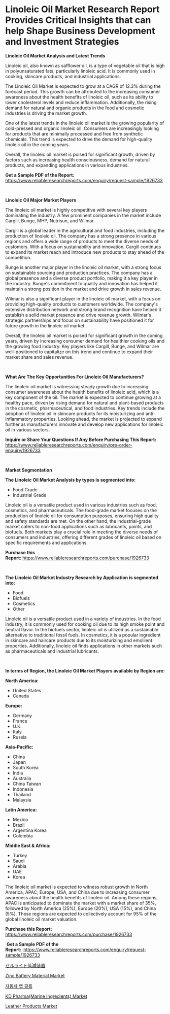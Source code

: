 <p><h1>Linoleic Oil Market Research Report Provides Critical Insights that can help Shape Business Development and Investment Strategies</h1></p><p><strong>Linoleic Oil Market Analysis and Latest Trends</strong></p>
<p><p>Linoleic oil, also known as safflower oil, is a type of vegetable oil that is high in polyunsaturated fats, particularly linoleic acid. It is commonly used in cooking, skincare products, and industrial applications.</p><p>The Linoleic Oil Market is expected to grow at a CAGR of 12.3% during the forecast period. This growth can be attributed to the increasing consumer awareness about the health benefits of linoleic oil, such as its ability to lower cholesterol levels and reduce inflammation. Additionally, the rising demand for natural and organic products in the food and cosmetic industries is driving the market growth.</p><p>One of the latest trends in the linoleic oil market is the growing popularity of cold-pressed and organic linoleic oil. Consumers are increasingly looking for products that are minimally processed and free from synthetic chemicals. This trend is expected to drive the demand for high-quality linoleic oil in the coming years.</p><p>Overall, the linoleic oil market is poised for significant growth, driven by factors such as increasing health consciousness, demand for natural products, and expanding applications in various industries.</p></p>
<p><strong>Get a Sample PDF of the Report:&nbsp;</strong> <a href="https://www.reliableresearchreports.com/enquiry/request-sample/1926733">https://www.reliableresearchreports.com/enquiry/request-sample/1926733</a></p>
<p>&nbsp;</p>
<p><strong>Linoleic Oil Major Market Players</strong></p>
<p><p>The linoleic oil market is highly competitive with several key players dominating the industry. A few prominent companies in the market include Cargill, Bunge, MHP, Nutrisun, and Wilmar. </p><p>Cargill is a global leader in the agricultural and food industries, including the production of linoleic oil. The company has a strong presence in various regions and offers a wide range of products to meet the diverse needs of customers. With a focus on sustainability and innovation, Cargill continues to expand its market reach and introduce new products to stay ahead of the competition.</p><p>Bunge is another major player in the linoleic oil market, with a strong focus on sustainable sourcing and production practices. The company has a global presence and a diverse product portfolio, making it a key player in the industry. Bunge's commitment to quality and innovation has helped it maintain a strong position in the market and drive growth in sales revenue.</p><p>Wilmar is also a significant player in the linoleic oil market, with a focus on providing high-quality products to customers worldwide. The company's extensive distribution network and strong brand recognition have helped it establish a solid market presence and drive revenue growth. Wilmar's strategic partnerships and focus on sustainability have positioned it for future growth in the linoleic oil market.</p><p>Overall, the linoleic oil market is poised for significant growth in the coming years, driven by increasing consumer demand for healthier cooking oils and the growing food industry. Key players like Cargill, Bunge, and Wilmar are well-positioned to capitalize on this trend and continue to expand their market share and sales revenue.</p></p>
<p>&nbsp;</p>
<p><strong>What Are The Key Opportunities For Linoleic Oil Manufacturers?</strong></p>
<p><p>The linoleic oil market is witnessing steady growth due to increasing consumer awareness about the health benefits of linoleic acid, which is a key component of the oil. The market is expected to continue growing at a healthy pace, driven by rising demand for natural and plant-based products in the cosmetic, pharmaceutical, and food industries. Key trends include the adoption of linoleic oil in skincare products for its moisturizing and anti-inflammatory properties. Looking ahead, the market is projected to expand further as manufacturers innovate and develop new applications for linoleic oil in various sectors.</p></p>
<p><strong>Inquire or Share Your Questions If Any Before Purchasing This Report:</strong> <a href="https://www.reliableresearchreports.com/enquiry/pre-order-enquiry/1926733">https://www.reliableresearchreports.com/enquiry/pre-order-enquiry/1926733</a></p>
<p>&nbsp;</p>
<p><strong>Market Segmentation</strong></p>
<p><strong>The Linoleic Oil Market Analysis by types is segmented into:</strong></p>
<p><ul><li>Food Grade</li><li>Industrial Grade</li></ul></p>
<p><p>Linoleic oil is a versatile product used in various industries such as food, cosmetics, and pharmaceuticals. The food-grade market focuses on the production of linoleic oil for consumption purposes, ensuring high quality and safety standards are met. On the other hand, the industrial-grade market caters to non-food applications such as lubricants, paints, and biofuels. Both markets play a crucial role in meeting the diverse needs of consumers and industries, offering different grades of linoleic oil based on specific requirements and applications.</p></p>
<p><strong>Purchase this Report:&nbsp;</strong><a href="https://www.reliableresearchreports.com/purchase/1926733">https://www.reliableresearchreports.com/purchase/1926733</a></p>
<p>&nbsp;</p>
<p><strong>The Linoleic Oil Market Industry Research by Application is segmented into:</strong></p>
<p><ul><li>Food</li><li>Biofuels</li><li>Cosmetics</li><li>Other</li></ul></p>
<p><p>Linoleic oil is a versatile product used in a variety of industries. In the food industry, it is commonly used for cooking oil due to its high smoke point and neutral flavor. In the biofuels sector, linoleic oil is utilized as a sustainable alternative to traditional fossil fuels. In cosmetics, it is a popular ingredient in skincare and haircare products due to its moisturizing and emollient properties. Additionally, linoleic oil finds applications in other markets such as pharmaceuticals and industrial lubricants.</p></p>
<p>&nbsp;</p>
<p><strong>In terms of Region, the Linoleic Oil Market Players available by Region are:</strong></p>
<p>
    <p> <strong> North America: </strong>
        <ul>
            <li>United States</li>
            <li>Canada</li>
        </ul>
        </p> 
    <p> <strong> Europe: </strong>
        <ul>
            <li>Germany</li>
            <li>France</li>
            <li>U.K.</li>
            <li>Italy</li>
            <li>Russia</li>
        </ul>
        </p> 
    <p> <strong> Asia-Pacific: </strong>
        <ul>
            <li>China</li>
            <li>Japan</li>
            <li>South Korea</li>
            <li>India</li>
            <li>Australia</li>
            <li>China Taiwan</li>
            <li>Indonesia</li>
            <li>Thailand</li>
            <li>Malaysia</li>
        </ul>
        </p> 
    <p> <strong> Latin America: </strong>
        <ul>
            <li>Mexico</li>
            <li>Brazil</li>
            <li>Argentina Korea</li>
            <li>Colombia</li>
        </ul>
        </p> 
    <p> <strong> Middle East & Africa: </strong>
        <ul>
            <li>Turkey</li>
            <li>Saudi</li>
            <li>Arabia</li>
            <li>UAE</li>
            <li>Korea</li>
        </ul>
    </p>
    </p>
<p><p>The linoleic oil market is expected to witness robust growth in North America, APAC, Europe, USA, and China due to increasing consumer awareness about the health benefits of linoleic oil. Among these regions, APAC is anticipated to dominate the market with a market share of 35%, followed by North America (25%), Europe (20%), USA (15%), and China (5%). These regions are expected to collectively account for 95% of the global linoleic oil market valuation.</p></p>
<p><strong>Purchase this Report: </strong><a href="https://www.reliableresearchreports.com/purchase/1926733">https://www.reliableresearchreports.com/purchase/1926733</a></p>
<p>&nbsp;<strong>Get a Sample PDF of the Report:&nbsp;&nbsp;</strong><a href="https://www.reliableresearchreports.com/enquiry/request-sample/1926733">https://www.reliableresearchreports.com/enquiry/request-sample/1926733</a></p>
<p><strong></strong></p>
<p><p><a href="https://github.com/hwbcz413288296/Market-Research-Report-List-1/blob/main/2831538184792.md">セルライト低減装置</a></p><p><a href="https://cute-banjo-8ca.notion.site/Zinc-Battery-Material-Market-Offers-Provide-Insightful-Data-for-the-Time-Period-from-2024-to-2031-an-15cbc643664a4b12ad312e997e488003">Zinc Battery Material Market</a></p><p><a href="https://github.com/fredrickeglers/Market-Research-Report-List-1/blob/main/7779257184817.md">자동차 랩 필름</a></p><p><a href="https://unruly-ladybug-44b.notion.site/KD-Pharma-Marine-Ingredients-Market-Research-Report-The-Key-To-Successful-Business-Strategy-Foreca-100a72c83cc641c7ace29721702cb83f">KD Pharma(Marine Ingredients) Market</a></p><p><a href="https://github.com/khansimonweber1lqujlwoz15d/Market-Research-Report-List-1/blob/main/leather-products-market.md">Leather Products Market</a></p></p>